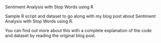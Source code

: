 Sentiment Analysis with Stop Words using R

Sample R script and dataset to go along with my blog post about Sentiment Analysis with Stop Words using R. 

You can find out more about this with a complete explanation of the code and dataset by reading the original blog post.
